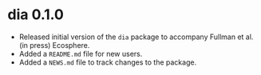 # dia 0.1.0

* Released initial version of the `dia` package to accompany Fullman et al. (in press) Ecosphere.
* Added a `README.md` file for new users.
* Added a `NEWS.md` file to track changes to the package.
